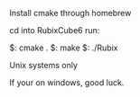 Install cmake through homebrew

cd into RubixCube6
run:

$: cmake .
$: make
$: ./Rubix

Unix systems only

If your on windows, good luck.